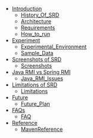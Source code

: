 
  * <a href='http://code.google.com/p/simpleremotedesktop/wiki/Introduction'>Introduction</a>
    * [History\_Of\_SRD](History_Of_SRD.md)
    * [Architecture](Architecture.md)
    * [Requirements](Requirements.md)
    * [How\_to\_run](How_to_run.md)
  * <a href='http://code.google.com/p/simpleremotedesktop/wiki/Experiment'>Experiment</a>
    * [Experimental\_Environment](Experimental_Environment.md)
    * [Sample\_Data](Sample_Data.md)
  * <a href='http://code.google.com/p/simpleremotedesktop/wiki/Screenshots_of_SRD'>Screenshots of SRD</a>
    * [Screenshots](Screenshots.md)
  * <a href='http://code.google.com/p/simpleremotedesktop/wiki/Java_RMI_vs_Spring_RMI'>Java RMI vs Spring RMI</a>
    * [Java\_RMI\_Issues](Java_RMI_Issues.md)
  * <a href='http://code.google.com/p/simpleremotedesktop/wiki/Limitations_of_SRD'>Limitations of SRD</a>
    * [Limitations](Limitations.md)
  * <a href='http://code.google.com/p/simpleremotedesktop/wiki/Future'>Future</a>
    * [Future\_Plan](Future_Plan.md)
  * <a href='http://code.google.com/p/simpleremotedesktop/wiki/FAQs'>FAQs</a>
    * [FAQ](FAQ.md)
  * <a href='http://code.google.com/p/simpleremotedesktop/wiki/Reference'>Reference</a>
    * [MavenReference](MavenReference.md)
